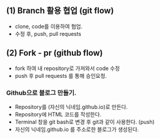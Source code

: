 ## (1) Branch 활용 협업 (git flow)

- clone, code를 이용하여 협업.
- 수정 후, push, pull requests

## (2) Fork - pr (github flow)

- fork 하여 내 repository로 가져와서 code 수정
- push 후 pull requests 를 통해 승인요청.



### Github으로 블로그 만들기.

- Repository를 (자신의 닉네임.github.io)로 만든다.
- Repository에 HTML 코드를 작성한다.
- Terminal 창을 git bash로 변경 후 git과 같이 사용한다. (push)
- 자신의 닉네임.github.io 를 주소로한 블로그가 생성된다.    
